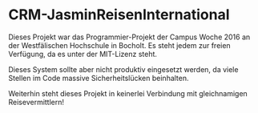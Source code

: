 # CRM-JasminReisenInternational
Dieses Projekt war das Programmier-Projekt der Campus Woche 2016 an der Westfälischen Hochschule in Bocholt.
Es steht jedem zur freien Verfügung, da es unter der MIT-Lizenz steht.

Dieses System sollte aber nicht produktiv eingesetzt werden, da viele Stellen im Code massive Sicherheitslücken beinhalten.

Weiterhin steht dieses Projekt in keinerlei Verbindung mit gleichnamigen Reisevermittlern!
